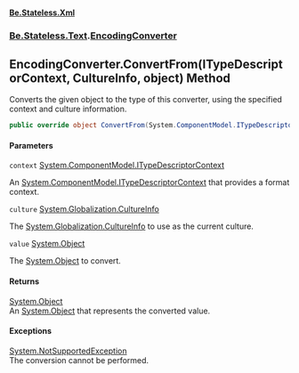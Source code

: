 #### [Be.Stateless.Xml](README.md 'README')
### [Be.Stateless.Text](Be.Stateless.Text.md 'Be.Stateless.Text').[EncodingConverter](EncodingConverter.md 'Be.Stateless.Text.EncodingConverter')

## EncodingConverter.ConvertFrom(ITypeDescriptorContext, CultureInfo, object) Method

Converts the given object to the type of this converter, using the specified context and culture information.

```csharp
public override object ConvertFrom(System.ComponentModel.ITypeDescriptorContext context, System.Globalization.CultureInfo culture, object value);
```
#### Parameters

<a name='Be.Stateless.Text.EncodingConverter.ConvertFrom(System.ComponentModel.ITypeDescriptorContext,System.Globalization.CultureInfo,object).context'></a>

`context` [System.ComponentModel.ITypeDescriptorContext](https://docs.microsoft.com/en-us/dotnet/api/System.ComponentModel.ITypeDescriptorContext 'System.ComponentModel.ITypeDescriptorContext')

An [System.ComponentModel.ITypeDescriptorContext](https://docs.microsoft.com/en-us/dotnet/api/System.ComponentModel.ITypeDescriptorContext 'System.ComponentModel.ITypeDescriptorContext') that provides a format context.

<a name='Be.Stateless.Text.EncodingConverter.ConvertFrom(System.ComponentModel.ITypeDescriptorContext,System.Globalization.CultureInfo,object).culture'></a>

`culture` [System.Globalization.CultureInfo](https://docs.microsoft.com/en-us/dotnet/api/System.Globalization.CultureInfo 'System.Globalization.CultureInfo')

The [System.Globalization.CultureInfo](https://docs.microsoft.com/en-us/dotnet/api/System.Globalization.CultureInfo 'System.Globalization.CultureInfo') to use as the current culture.

<a name='Be.Stateless.Text.EncodingConverter.ConvertFrom(System.ComponentModel.ITypeDescriptorContext,System.Globalization.CultureInfo,object).value'></a>

`value` [System.Object](https://docs.microsoft.com/en-us/dotnet/api/System.Object 'System.Object')

The [System.Object](https://docs.microsoft.com/en-us/dotnet/api/System.Object 'System.Object') to convert.

#### Returns
[System.Object](https://docs.microsoft.com/en-us/dotnet/api/System.Object 'System.Object')  
An [System.Object](https://docs.microsoft.com/en-us/dotnet/api/System.Object 'System.Object') that represents the converted value.

#### Exceptions

[System.NotSupportedException](https://docs.microsoft.com/en-us/dotnet/api/System.NotSupportedException 'System.NotSupportedException')  
The conversion cannot be performed.